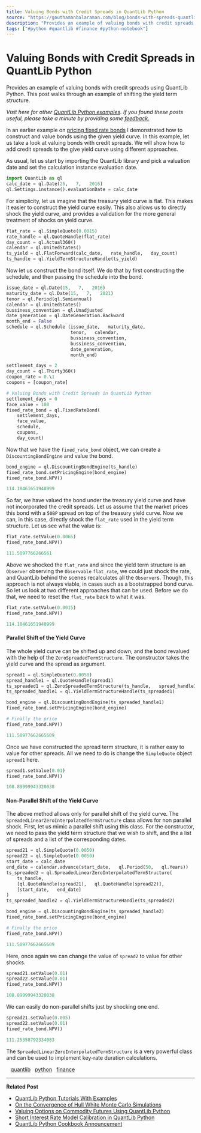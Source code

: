 ```yaml
---
title: Valuing Bonds with Credit Spreads in QuantLib Python
source: "https://gouthamanbalaraman.com/blog/bonds-with-spreads-quantlib-python.html"
description: "Provides an example of valuing bonds with credit spreads using QuantLib Python. This post walks through an example of shifting the yield term structure."
tags: ["#python #quantlib #finance #python-notebook"]
---
```


# Valuing Bonds with Credit Spreads in QuantLib Python

Provides an example of valuing bonds with credit spreads using QuantLib Python. This post walks through an example of shifting the yield term structure.

*Visit here for other [QuantLib Python examples](http://gouthamanbalaraman.com/blog/quantlib-python-tutorials-with-examples.html). If you found these posts useful,  please take a minute by providing some [feedback.](https://docs.google.com/forms/d/e/1FAIpQLSdFdJ768HKmIyJmaVRHBUJNY5NyQl6vr0GZvSkx-bUfIloNZA/viewform)*

In an earlier example on [pricing fixed rate bonds](http://gouthamanbalaraman.com/blog/quantlib-bond-modeling.html) I demonstrated how to construct and value bonds using the given yield curve. In this example,  let us take a look at valuing bonds with credit spreads. We will show how to add credit spreads to the give yield curve using different approaches.

As usual,  let us start by importing the QuantLib library and pick a valuation date and set the calculation instance evaluation date.

```python
import QuantLib as ql
calc_date = ql.Date(26,   7,   2016)
ql.Settings.instance().evaluationDate = calc_date
```

For simplicity,  let us imagine that the treasury yield curve is flat. This makes it easier to construct the yield curve easily. This also allows us to directly shock the yield curve,  and provides a validation for the more general treatment of shocks on yield curve.

```python
flat_rate = ql.SimpleQuote(0.0015)
rate_handle = ql.QuoteHandle(flat_rate)
day_count = ql.Actual360()
calendar = ql.UnitedStates()
ts_yield = ql.FlatForward(calc_date,   rate_handle,   day_count)
ts_handle = ql.YieldTermStructureHandle(ts_yield)
```

Now let us construct the bond itself. We do that by first constructing the schedule,  and then passing the schedule into the bond.

```python
issue_date = ql.Date(15,   7,   2016)
maturity_date = ql.Date(15,   7,   2021)
tenor = ql.Period(ql.Semiannual)
calendar = ql.UnitedStates()
bussiness_convention = ql.Unadjusted
date_generation = ql.DateGeneration.Backward
month_end = False
schedule = ql.Schedule (issue_date,   maturity_date,   
                        tenor,   calendar,   
                        bussiness_convention,  
                        bussiness_convention,   
                        date_generation,   
                        month_end)
```

```python
settlement_days = 2
day_count = ql.Thirty360()
coupon_rate = 0.\1
coupons = [coupon_rate]

# Valuing Bonds with Credit Spreads in QuantLib Python
settlement_days = 0
face_value = 100
fixed_rate_bond = ql.FixedRateBond(
    settlement_days,   
    face_value,   
    schedule,   
    coupons,   
    day_count)
```

Now that we have the `fixed_rate_bond` object,  we can create a `DiscountingBondEngine` and value the bond.

```python
bond_engine = ql.DiscountingBondEngine(ts_handle)
fixed_rate_bond.setPricingEngine(bond_engine)
fixed_rate_bond.NPV()
```

```python
114.18461651948999
```

So far,  we have valued the bond under the treasury yield curve and have not incorporated the credit spreads. Let us assume that the market prices this bond with a `50BP` spread on top of the treasury yield curve. Now we can,  in this case,  directly shock the `flat_rate` used in the yield term structure. Let us see what the value is:

```python
flat_rate.setValue(0.0065)
fixed_rate_bond.NPV()
```

```python
111.5097766266561
```

Above we shocked the `flat_rate` and since the yield term structure is an `Observer` observing the `Observable` `flat_rate`,  we could just shock the rate,  and QuantLib behind the scenes recalculates all the `Observer`s. Though,  this approach is not always viable,  in cases such as a bootstrapped bond curve. So let us look at two different approaches that can be used. Before we do that,  we need to reset the `flat_rate` back to what it was.

```python
flat_rate.setValue(0.0015)
fixed_rate_bond.NPV()
```

```python
114.18461651948999
```

#### Parallel Shift of the Yield Curve

The whole yield curve can be shifted up and down,  and the bond revalued with the help of the `ZeroSpreadedTermStructure`. The constructor takes the yield curve and the spread as argument.

```python
spread1 = ql.SimpleQuote(0.0050)
spread_handle1 = ql.QuoteHandle(spread1)
ts_spreaded1 = ql.ZeroSpreadedTermStructure(ts_handle,   spread_handle1)
ts_spreaded_handle1 = ql.YieldTermStructureHandle(ts_spreaded1)

bond_engine = ql.DiscountingBondEngine(ts_spreaded_handle1)
fixed_rate_bond.setPricingEngine(bond_engine)

# Finally the price
fixed_rate_bond.NPV()
```

```python
111.50977662665609
```

Once we have constructed the spread term structure,  it is rather easy to value for other spreads. All we need to do is change the `SimpleQuote` object `spread1` here.

```python
spread1.setValue(0.01)
fixed_rate_bond.NPV()
```

```python
108.89999943320038
```

#### Non-Parallel Shift of the Yield Curve

The above method allows only for parallel shift of the yield curve. The `SpreadedLinearZeroInterpolatedTermStructure` class allows for non parallel shock. First,  let us mimic a parallel shift using this class. For the constructor,  we need to pass the yield term structure that we wish to shift,  and the a list of spreads and a list of the corresponding dates.

```python
spread21 = ql.SimpleQuote(0.0050)
spread22 = ql.SimpleQuote(0.0050)
start_date = calc_date
end_date = calendar.advance(start_date,   ql.Period(50,   ql.Years))
ts_spreaded2 = ql.SpreadedLinearZeroInterpolatedTermStructure(
    ts_handle,  
    [ql.QuoteHandle(spread21),   ql.QuoteHandle(spread22)],  
    [start_date,   end_date]
)
ts_spreaded_handle2 = ql.YieldTermStructureHandle(ts_spreaded2)

bond_engine = ql.DiscountingBondEngine(ts_spreaded_handle2)
fixed_rate_bond.setPricingEngine(bond_engine)

# Finally the price
fixed_rate_bond.NPV()
```

```python
111.50977662665609
```

Here,  once again we can change the value of `spread2` to value for other shocks.

```python
spread21.setValue(0.01)
spread22.setValue(0.01)
fixed_rate_bond.NPV()
```

```python
108.89999943320038
```

We can easily do non-parallel shifts just by shocking one end.

```python
spread21.setValue(0.005)
spread22.setValue(0.01)
fixed_rate_bond.NPV()
```

```python
111.25358792334083
```

The `SpreadedLinearZeroInterpolatedTermStructure` is a very powerful class and can be used to implement key-rate duration calculations.

   [quantlib](http://gouthamanbalaraman.com/tag/quantlib.html)   [python](http://gouthamanbalaraman.com/tag/python.html)   [finance](http://gouthamanbalaraman.com/tag/finance.html)

---

**Related Post**

- [QuantLib Python Tutorials With Examples](http://gouthamanbalaraman.com/blog/quantlib-python-tutorials-with-examples.html)
- [On the Convergence of Hull White Monte Carlo Simulations](http://gouthamanbalaraman.com/blog/hull-white-simulation-monte-carlo-convergence.html)
- [Valuing Options on Commodity Futures Using QuantLib Python](http://gouthamanbalaraman.com/blog/value-options-commodity-futures-black-formula-quantlib-python.html)
- [Short Interest Rate Model Calibration in QuantLib Python](http://gouthamanbalaraman.com/blog/short-interest-rate-model-calibration-quantlib.html)
- [QuantLib Python Cookbook Announcement](http://gouthamanbalaraman.com/blog/quantlib-python-cookbook-announcement.html)
